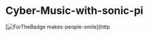 # Cyber-Music-with-sonic-pi
[![ForTheBadge makes-people-smile](http://ForTheBadge.com/images/badges/makes-people-smile.svg)](http